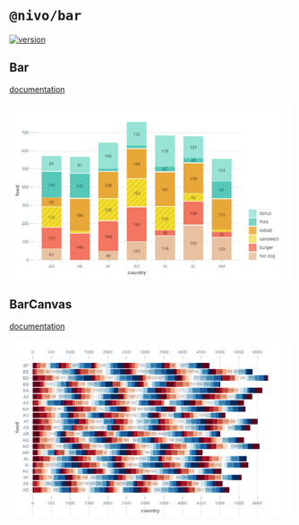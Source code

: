 # `@nivo/bar`

[![version](https://img.shields.io/npm/v/@nivo/bar.svg?style=flat-square)](https://www.npmjs.com/package/@nivo/bar)

## Bar

[documentation](http://nivo.rocks/bar)

![Bar](https://raw.githubusercontent.com/plouc/nivo/master/website/src/assets/captures/bar.png)

## BarCanvas

[documentation](http://nivo.rocks/bar/canvas)

![BarCanvas](https://raw.githubusercontent.com/plouc/nivo/master/website/src/assets/captures/bar-canvas.png)
